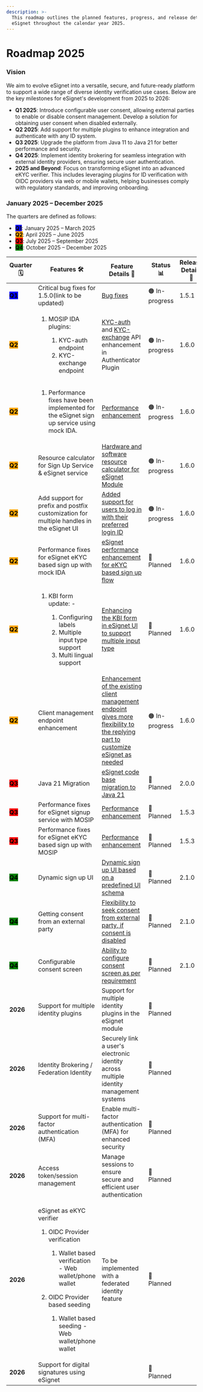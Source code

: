 ```yaml
---
description: >-
  This roadmap outlines the planned features, progress, and release details for
  eSignet throughout the calendar year 2025.
---
```


# Roadmap 2025

### Vision

We aim to evolve eSignet into a versatile, secure, and future-ready platform to support a wide range of diverse identity verification use cases. Below are the key milestones for eSignet's development from 2025 to 2026:

* **Q1 2025**: Introduce configurable user consent, allowing external parties to enable or disable consent management. Develop a solution for obtaining user consent when disabled externally.
* **Q2 2025**: Add support for multiple plugins to enhance integration and authenticate with any ID system.
* **Q3 2025**: Upgrade the platform from Java 11 to Java 21 for better performance and security.
* **Q4 2025**: Implement identity brokering for seamless integration with external identity providers, ensuring secure user authentication.
* **2025 and Beyond**: Focus on transforming eSignet into an advanced eKYC verifier. This includes leveraging plugins for ID verification with OIDC providers via web or mobile wallets, helping businesses comply with regulatory standards, and improving onboarding.

### January 2025 – December 2025

The quarters are defined as follows:

* <mark style="background-color:blue;">**Q1**</mark>: January 2025 – March 2025
* <mark style="background-color:orange;">**Q2**</mark>: April 2025 – June 2025
* <mark style="background-color:red;">**Q3**</mark>: July 2025 – September 2025
* <mark style="background-color:green;">**Q4**</mark>: October 2025 – December 2025

<table data-full-width="true"><thead><tr><th width="128">Quarter 🗓️</th><th width="184">Features 🛠️</th><th width="162">Feature Details 📝</th><th width="146">Status 📊</th><th>Release Details 📌</th></tr></thead><tbody><tr><td><mark style="background-color:blue;"><strong>Q1</strong></mark></td><td>Critical bug fixes for 1.5.0(link to be updated)</td><td><a href="https://mosip.atlassian.net/issues/MOSIP-36245?filter=-4&#x26;jql=%22Release%20Number%5BLabels%5D%22%20%3D%20eSignet_v1.5.1%20and%20issuetype%20%3D%20Bug%20">Bug fixes</a></td><td>🟠 In-progress</td><td>1.5.1</td></tr><tr><td><mark style="background-color:orange;"><strong>Q2</strong></mark></td><td><ol start="1"><li><p>MOSIP IDA plugins:</p><ol start="1"><li>KYC-auth endpoint</li><li>KYC-exchange endpoint</li></ol></li></ol></td><td><a href="https://mosip.atlassian.net/browse/ES-1091">KYC-auth</a> and <a href="https://mosip.atlassian.net/browse/ES-1063">KYC-exchange</a> API enhancement in Authenticator Plugin</td><td>🟠 In-progress</td><td>1.6.0</td></tr><tr><td><mark style="background-color:orange;"><strong>Q2</strong></mark></td><td><ol start="1"><li>Performance fixes have been implemented for the eSignet sign up service using mock IDA.</li></ol></td><td><a href="https://mosip.atlassian.net/browse/ES-1168">Performance enhancement</a></td><td>🟠 In-progress</td><td>1.6.0</td></tr><tr><td><mark style="background-color:orange;"><strong>Q2</strong></mark></td><td>Resource calculator for Sign Up Service &#x26; eSignet service</td><td><a href="https://mosip.atlassian.net/browse/ES-2100">Hardware and software resource calculator for eSignet Module</a></td><td>🟠 In-progress</td><td>1.6.0</td></tr><tr><td><mark style="background-color:orange;"><strong>Q2</strong></mark></td><td>Add support for prefix and postfix customization for multiple handles in the eSignet UI</td><td><a href="https://mosip.atlassian.net/browse/ES-1665">Added support for users to log in with their preferred login ID</a></td><td>🟠 In-progress</td><td>1.6.0</td></tr><tr><td><mark style="background-color:orange;"><strong>Q2</strong></mark></td><td>Performance fixes for eSignet eKYC based sign up with mock IDA</td><td><a href="https://mosip.atlassian.net/browse/ES-1071">eSignet performance enhancement for eKYC based sign up flow</a></td><td>🔵 Planned</td><td>1.6.0</td></tr><tr><td><mark style="background-color:orange;"><strong>Q2</strong></mark></td><td><ol start="1"><li><p>KBI form update: -</p><ol start="1"><li>Configuring labels</li><li>Multiple input type support</li><li>Multi lingual support</li></ol></li></ol></td><td><a href="https://mosip.atlassian.net/browse/ES-2058">Enhancing the KBI form in eSignet UI to support multiple input type</a></td><td>🔵 Planned</td><td>1.6.0</td></tr><tr><td><mark style="background-color:orange;"><strong>Q2</strong></mark></td><td>Client management endpoint enhancement</td><td><a href="https://mosip.atlassian.net/browse/ES-1655">Enhancement of the existing client management endpoint gives more flexibility to the replying part to customize eSignet as needed</a></td><td>🟠 In-progress</td><td>1.6.0</td></tr><tr><td><mark style="background-color:red;"><strong>Q3</strong></mark></td><td>Java 21 Migration</td><td><a href="https://mosip.atlassian.net/browse/ES-2068">eSignet code base migration to Java 21</a></td><td>🔵 Planned</td><td>2.0.0</td></tr><tr><td><mark style="background-color:red;"><strong>Q3</strong></mark></td><td>Performance fixes for eSignet signup service with MOSIP</td><td><a href="https://mosip.atlassian.net/browse/ES-2098">Performance enhancement</a></td><td>🔵 Planned</td><td>1.5.3</td></tr><tr><td><mark style="background-color:red;"><strong>Q3</strong></mark></td><td>Performance fixes for eSignet eKYC based sign up with MOSIP</td><td><a href="https://mosip.atlassian.net/browse/ES-2099">Performance enhancement</a></td><td>🔵 Planned</td><td>1.5.3</td></tr><tr><td><mark style="background-color:green;"><strong>Q4</strong></mark></td><td>Dynamic sign up UI</td><td><a href="https://mosip.atlassian.net/browse/ES-1644">Dynamic sign up UI based on a predefined UI schema</a></td><td>🔵 Planned</td><td>2.1.0</td></tr><tr><td><mark style="background-color:green;"><strong>Q4</strong></mark></td><td>Getting consent from an external party</td><td><a href="https://mosip.atlassian.net/browse/ES-2088">Flexibility to seek consent from external party, if consent is disabled</a></td><td>🔵 Planned</td><td>2.1.0</td></tr><tr><td><mark style="background-color:green;"><strong>Q4</strong></mark></td><td>Configurable consent screen</td><td><a href="https://mosip.atlassian.net/browse/ES-2078">Ability to configure consent screen as per requirement</a></td><td>🔵 Planned</td><td>2.1.0</td></tr><tr><td><strong>2026</strong></td><td>Support for multiple identity plugins</td><td>Support for multiple identity plugins in the eSignet module</td><td>🔵 Planned</td><td></td></tr><tr><td><strong>2026</strong></td><td>Identity Brokering / Federation Identity </td><td>Securely link a user's electronic identity across multiple identity management systems</td><td>🔵 Planned</td><td></td></tr><tr><td><strong>2026</strong></td><td>Support for multi-factor authentication (MFA) </td><td>Enable multi-factor authentication (MFA) for enhanced security</td><td>🔵 Planned</td><td></td></tr><tr><td><strong>2026</strong></td><td>Access token/session management</td><td>Manage sessions to ensure secure and efficient user authentication</td><td>🔵 Planned</td><td></td></tr><tr><td><strong>2026</strong></td><td><p>eSignet as eKYC verifier</p><ol start="1"><li><p>OIDC Provider verification</p><ol start="1"><li>Wallet based verification - Web wallet/phone wallet</li></ol></li><li><p>OIDC Provider based seeding </p><ol start="1"><li>Wallet based seeding - Web wallet/phone wallet</li></ol></li></ol></td><td>To be implemented with a federated identity feature</td><td>🔵 Planned</td><td></td></tr><tr><td><strong>2026</strong></td><td>Support for digital signatures using eSignet</td><td></td><td>🔵 Planned</td><td></td></tr></tbody></table>
